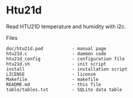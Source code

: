 Htu21d
======

Read HTU21D temperature and humidity with i2c.

Files

```textile
doc/htu21d.pod           - manual page
htu21d.c                 - daemon code
htu21d_config            - configuration file
htu21d.sh                - init script
install                  - installation script
LICENSE                  - license
Makefile                 - makefile
README.md                - this file
table/tables.txt         - SQLite data table
```
